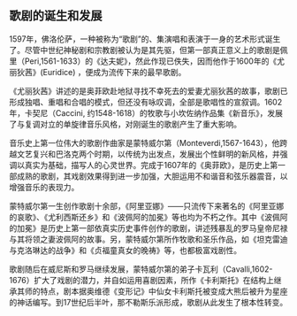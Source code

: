 
## 歌剧的诞生和发展

1597年，佛洛伦萨，一种被称为“歌剧”的、集演唱和表演于一身的艺术形式诞生了。尽管中世纪神秘剧和宗教剧被认为是其先驱，但第一部真正意义上的歌剧是佩里（Peri,1561-1633）的《达夫妮》，然此作现已佚失，因而他作于1600年的《尤丽狄茜》(Euridice) ，便成为流传下来的最早歌剧。

《尤丽狄茜》讲述的是奥菲欧赴地狱寻找不幸死去的爱妻尤丽狄茜的故事，歌剧已形成独唱、重唱和合唱的模式，但还没有咏叹调，全部是歌唱性的宣叙调。1602年，卡契尼（Caccini, 约1548-1618）的牧歌与小坎佐纳作品集《新音乐》，发展了与复调对立的单旋律音乐风格，对刚诞生的歌剧产生了重大影响。

音乐史上第一位伟大的歌剧作曲家是蒙特威尔第（Monteverdi,1567-1643），他跨越文艺复兴和巴洛克两个时期，以传统为出发点，发展出个性鲜明的新风格，并强调以真实为基础，描写人的心灵世界。完成于1607年的《奥菲欧》，是历史上第一部成熟的歌剧，其戏剧效果得到进一步加强，大胆运用不和谐音和弦乐器震音，以增强音乐的表现力。

蒙特威尔第一生创作歌剧十余部，《阿里亚娜》——只流传下来著名的《阿里亚娜的哀歌》、《尤利西斯还乡》和《波佩阿的加冕》等也均为不朽之作。其中《波佩阿的加冕》是历史上第一部依真实历史事件创作的歌剧，讲述残暴乱的罗马皇帝尼禄与其将领之妻波佩阿的故事。另，蒙特威尔第所作牧歌和圣乐作品，如《坦克雷迪与克洛琳达的战争》和《贞福童真女的晚祷》等，也都极富戏剧性。

歌剧随后在威尼斯和罗马继续发展，蒙特威尔第的弟子卡瓦利（Cavalli,1602-1676）扩大了戏剧的潜力，并自如运用喜剧因素，所作《卡利斯托》在结构上继承其师的特点，剧本据奥维德《变形记》中仙女卡利斯托被变成大熊后被升为星座的神话编写。到17世纪后半叶，那不勒斯乐派形成，歌剧从此发生了根本性转变。